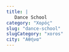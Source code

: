 ```yaml
---
title: |
   Dance School
category: "Χορός"
slug: "dance-school"
slugCategory: "xoros"
city: "Αθήνα"
---
```


